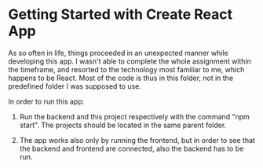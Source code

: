 # Getting Started with Create React App

As so often in life, things proceeded in an unexpected manner while developing this app. I wasn't able to complete the whole assignment within the timeframe, and resorted to the technology most familiar to me, which happens to be React. Most of the code is thus in this folder, not in the predefined folder I was supposed to use.

In order to run this app:

1. Run the backend and this project respectively with the command "npm start". The projects should be located in the same parent folder. 

2. The app works also only by running the frontend, but in order to see that the backend and frontend are connected, also the backend has to be run.